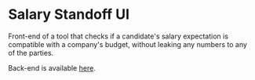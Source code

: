 # Salary Standoff UI

Front-end of a tool that checks if a candidate's salary expectation is compatible with a company's budget, without leaking any numbers to any of the parties.

Back-end is available [here](https://github.com/LLCampos/salary-standoff-api).
